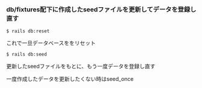 ### db/fixtures配下に作成したseedファイルを更新してデータを登録し直す


```
$ rails db:reset
```

これで一旦データベースををリセット


```
$ rails db:seed
```

更新したseedファイルをもとに、もう一度データを登録し直す

一度作成したデータを更新したくない時はseed_once
